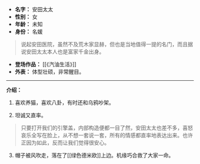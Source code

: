 
- **名字：** 安田太太
- **性别：** 女
- **年龄：** 未知
- **身份：** 名媛

> 说起安田医院，虽然不及荒木家显赫，但也是当地值得一提的名门，而且据说安田太太本人也是富家千金出身。

- **登场作品：** [[《汽油生活》]] 
- **外表：** 体型壮硕，非常醒目。

---

**介绍：** 

1. 喜欢养猫，喜欢八卦，有时还和乌鸦吵架。

2. 坦诚又直率。

> 只要打开我们的引擎盖，内部构造便都一目了然，安田太太也差不多，喜怒哀乐全写在脸上，从不想一套说一套，所有的情感都直率地表达出来。也许正因为如此，反而让我们觉得很安心。

3. 帽子被风吹走，落在了[[绿色德米欧]]上边。机缘巧合救了大家一命。